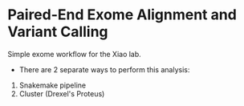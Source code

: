 # Paired-End Exome Alignment and Variant Calling
Simple exome workflow for the Xiao lab.

* There are 2 separate ways to perform this analysis:
1. Snakemake pipeline
2. Cluster (Drexel's Proteus)

